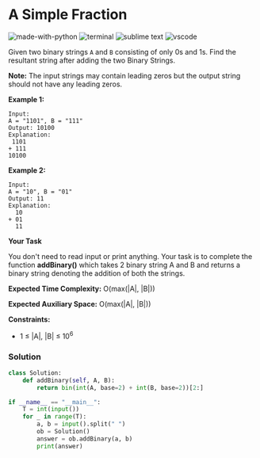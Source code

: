# A Simple Fraction
![made-with-python](https://img.shields.io/badge/Made%20with-Python-007396.svg)
![terminal](https://img.shields.io/badge/Windows%20Terminal-4D4D4D?logo=windows%20terminal&logoColor=white)
![sublime text](https://img.shields.io/badge/sublime_text-%23575757.svg?logo=sublime-text&logoColor=important)
![vscode](https://img.shields.io/badge/Visual_Studio_Code-0078D4?logo=visual%20studio%20code&logoColor=white)

Given two binary strings `A` and `B` consisting of only 0s and 1s. Find the resultant string after adding the two Binary Strings.

**Note:** The input strings may contain leading zeros but the output string should not have any leading zeros.

__Example 1:__
```
Input:
A = "1101", B = "111"
Output: 10100
Explanation:
 1101
+ 111
10100
```
__Example 2:__
```
Input:
A = "10", B = "01"
Output: 11
Explanation:
  10
+ 01
  11
```
__Your Task__

You don't need to read input or print anything. Your task is to complete the function **addBinary()** which takes 2 binary string A and B and returns a binary string denoting the addition of both the strings.

__Expected Time Complexity:__ O(max(|A|, |B|))

__Expected Auxiliary Space:__ O(max(|A|, |B|))

__Constraints:__
- 1 ≤ |A|, |B| ≤ 10<sup>6</sup>

### Solution
```py
class Solution:
    def addBinary(self, A, B):
        return bin(int(A, base=2) + int(B, base=2))[2:]

if __name__ == "__main__":
    T = int(input())
    for _ in range(T):
        a, b = input().split(" ")
        ob = Solution()
        answer = ob.addBinary(a, b)
        print(answer)
```